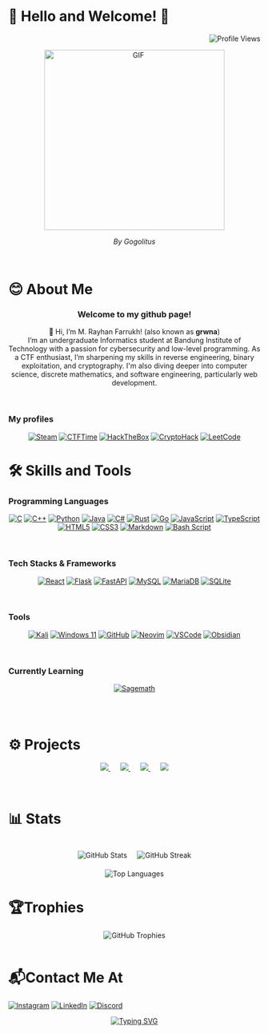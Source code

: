 <h1> 🌟 Hello and Welcome! 🌟 </h1>

<div align="right">

![Profile Views](https://komarev.com/ghpvc/?username=grwna&color=a020f0&style=for-the-badge )
</div>

<div align="center">
  <img src="content/neoncar.gif" alt="GIF" width="360" />
</div>


<p align=center><em>By Gogolitus</em></p>

<br>

# 😊 About Me
<h3 align=center>Welcome to my github page!</h3>
<p align=center>👋 Hi, I’m M. Rayhan Farrukh! (also known as <b>grwna</b>)<br>
I’m an undergraduate Informatics student at Bandung Institute of Technology with a passion for cybersecurity and low-level programming. As a CTF enthusiast, I’m sharpening my skills in reverse engineering, binary exploitation, and cryptography. I'm also diving deeper into computer science, discrete mathematics, and software engineering, particularly web development.<p>

<br>
<h3>My profiles</h3>

<div align="center">

  [![Steam](https://img.shields.io/badge/steam-%23000000.svg?style=for-the-badge&logo=steam&logoColor=white)](https://steamcommunity.com/id/grwna)
  [![CTFTime](https://img.shields.io/badge/ctftime-D62727?style=for-the-badge)](https://ctftime.org/team/357439)
  [![HackTheBox](https://img.shields.io/badge/HackTheBox-0D1117?style=for-the-badge&logo=HackTheBox&logoColor=9FEF00)](https://ctf.hackthebox.com/user/profile/491873)
  [![CryptoHack](https://img.shields.io/badge/Cryptohack-F05125?style=for-the-badge&labelColor=F39C12)](https://cryptohack.org/user/grwna/)
  [![LeetCode](https://img.shields.io/badge/LeetCode-000000?style=for-the-badge&logo=LeetCode&logoColor=#d16c06)](https://leetcode.com/u/grwna/)

</div>

# 🛠️ Skills and Tools
<h3>Programming Languages</h3>
<div align="center">

  [![C](https://img.shields.io/badge/c-%2300599C.svg?style=for-the-badge&logo=c&logoColor=white)](https://www.iso.org/standard/74528.html)
  [![C++](https://img.shields.io/badge/c++-%2300599C.svg?style=for-the-badge&logo=c%2B%2B&logoColor=white)](https://isocpp.org)
  [![Python](https://img.shields.io/badge/python-3670A0?style=for-the-badge&logo=python&logoColor=ffdd54)]()
  [![Java](https://img.shields.io/badge/java-%23ED8B00.svg?style=for-the-badge&logo=openjdk&logoColor=white)](https://www.java.com/en/)
  [![C#](https://img.shields.io/badge/c%23-%23239120.svg?style=for-the-badge&logo=csharp&logoColor=white)](https://dotnet.microsoft.com/en-us/languages/csharp)
  [![Rust](https://img.shields.io/badge/rust-%23000000.svg?style=for-the-badge&logo=rust&logoColor=white)](https://www.rust-lang.org)
  [![Go](https://img.shields.io/badge/go-%2300ADD8.svg?style=for-the-badge&logo=go&logoColor=white)](https://go.dev)
  [![JavaScript](https://img.shields.io/badge/javascript-%23323330.svg?style=for-the-badge&logo=javascript&logoColor=%23F7DF1E)](https://developer.mozilla.org/en-US/docs/Web/JavaScript)
  [![TypeScript](https://img.shields.io/badge/typescript-%23007ACC.svg?style=for-the-badge&logo=typescript&logoColor=white)](https://www.typescriptlang.org)
  [![HTML5](https://img.shields.io/badge/html5-%23E34F26.svg?style=for-the-badge&logo=html5&logoColor=white)](https://developer.mozilla.org/en-US/docs/Glossary/HTML5)
  [![CSS3](https://img.shields.io/badge/css3-%231572B6.svg?style=for-the-badge&logo=css3&logoColor=white)](https://developer.mozilla.org/en-US/docs/Web/CSS)
  [![Markdown](https://img.shields.io/badge/markdown-%23000000.svg?style=for-the-badge&logo=markdown&logoColor=white)](https://www.markdownguide.org)
  [![Bash Script](https://img.shields.io/badge/bash_script-%23121011.svg?style=for-the-badge&logo=gnu-bash&logoColor=white)](https://www.gnu.org/software/bash/)

</div>
<br>

<h3>Tech Stacks & Frameworks</h3>
<div align="center">
  
  [![React](https://img.shields.io/badge/react-%2320232a.svg?style=for-the-badge&logo=react&logoColor=%2361DAFB)](https://react.dev)
  [![Flask](https://img.shields.io/badge/flask-%23000.svg?style=for-the-badge&logo=flask&logoColor=white)](https://flask.palletsprojects.com/en/stable/)
  [![FastAPI](https://img.shields.io/badge/FastAPI-005571?style=for-the-badge&logo=fastapi)](https://fastapi.tiangolo.com)
  [![MySQL](https://img.shields.io/badge/mysql-4479A1.svg?style=for-the-badge&logo=mysql&logoColor=white)](https://www.mysql.com)
  [![MariaDB](https://img.shields.io/badge/MariaDB-003545?style=for-the-badge&logo=mariadb&logoColor=white)](https://mariadb.org)
  [![SQLite](https://img.shields.io/badge/sqlite-%2307405e.svg?style=for-the-badge&logo=sqlite&logoColor=white)](https://www.sqlite.org)

</div>

<br>


<h3>Tools</h3>
<div align="center">

  [![Kali](https://img.shields.io/badge/Kali-268BEE?style=for-the-badge&logo=kalilinux&logoColor=white)](https://www.kali.org)
  [![Windows 11](https://img.shields.io/badge/Windows%2011-%230079d5.svg?style=for-the-badge&logo=Windows%2011&logoColor=white)](https://www.microsoft.com/en-us/software-download/windows11)
  [![GitHub](https://img.shields.io/badge/github-%23121011.svg?style=for-the-badge&logo=github&logoColor=white)](https://github.com/grwna)
  [![Neovim](https://img.shields.io/badge/NeoVim-%2357A143.svg?&style=for-the-badge&logo=neovim&logoColor=white)](https://neovim.io)
  [![VSCode](https://img.shields.io/badge/Visual%20Studio%20Code-0078d7.svg?style=for-the-badge&logo=visual-studio-code&logoColor=white)](https://code.visualstudio.com)
  [![Obsidian](https://img.shields.io/badge/Obsidian-%23483699.svg?style=for-the-badge&logo=obsidian&logoColor=white)](https://obsidian.md)

</div>
<br>

<h3>Currently Learning</h3>
<div align="center">

  [![Sagemath](https://img.shields.io/badge/sagemath-1E90FF?style=for-the-badge)](https://www.sagemath.org)

</div>
<br>
<br>

# ⚙ Projects
<div align="center">
  <a href="https://github.com/grwna/cryptosystem-complexity-analysis">
    <img src="https://github-readme-stats.vercel.app/api/pin/?username=grwna&repo=cryptosystem-complexity-analysis&theme=radical" />
  </a>
  <span style="margin: 0 10px;"></span>
  <a href="https://github.com/grwna/os-2025-siapbOSku">
    <img src="https://github-readme-stats.vercel.app/api/pin/?username=grwna&repo=os-2025-siapbOSku&theme=radical" />
  </a>
  <span style="margin: 0 10px;"></span>
  <a href="https://github.com/grwna/tubes1-oop-owo">
    <img src="https://github-readme-stats.vercel.app/api/pin/?username=grwna&repo=tubes1-oop-owo&theme=radical" />
  </a>
  <span style="margin: 0 10px;"></span>
  <a href="https://github.com/grwna/Praktikum-IF">
    <img src="https://github-readme-stats.vercel.app/api/pin/?username=grwna&repo=Praktikum-IF&theme=radical" />
  </a>
</div>

  <br>
  <br>

# 📊 Stats

</br>
<div align="center">
    <!-- Top Stats -->
    <div style="display: flex; justify-content: center; gap: 20px;">
        <img src="https://github-readme-stats.vercel.app/api?username=grwna&show_icons=true&theme=radical" alt="GitHub Stats" />
        <img src="https://github-readme-streak-stats.herokuapp.com/?user=grwna&theme=radical" alt="GitHub Streak" />
    </div>
    <!-- Language Stats -->
    <div style="margin-top: 20px;">
        <img src="https://github-readme-stats.vercel.app/api/top-langs/?username=grwna&layout=compact&theme=radical" alt="Top Languages" />
    </div>
</div>


# 🏆Trophies
<div align="center">
  <img src="https://github-profile-trophy.vercel.app/?username=grwna&theme=radical&row=1&column=6" alt="GitHub Trophies" />
</div>
<br>

# 📬Contact Me At
[![Instagram](https://img.shields.io/badge/Instagram-%23E4405F.svg?style=for-the-badge&logo=Instagram&logoColor=white)](https://www.instagram.com/rayhanfarrukh/?hl=en)
[![LinkedIn](https://img.shields.io/badge/linkedin-%230077B5.svg?style=for-the-badge&logo=linkedin&logoColor=white)](https://www.linkedin.com/in/rayhan-farrukh-a8510029a/)
[![Discord](https://img.shields.io/badge/gwrozz%234576-5865F2?style=for-the-badge&logo=discord&logoColor=white)](https://discord.com)


<div align=center>

[![Typing SVG](https://readme-typing-svg.demolab.com?font=Jersey+15&size=50&duration=2000&pause=300&color=FF089F&center=true&vCenter=true&multiline=true&width=800&height=150&lines=Thanks+for+visiting+my+page!+;See+you+soon!+)](https://git.io/typing-svg)
</div>
<!--
**grwna/grwna** is a ✨ _special_ ✨ repository because its `README.md` (this file) appears on your GitHub profile.

Here are some ideas to get you started:

- 🔭 I’m currently working on ...
- 🌱 I’m currently learning ...
- 👯 I’m looking to collaborate on ...
- 🤔 I’m looking for help with ...
- 💬 Ask me about ...
- 📫 How to reach me: ...
- 😄 Pronouns: ...
- ⚡ Fun fact: ...
-->
